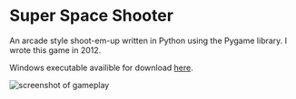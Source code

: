 Super Space Shooter
===================

An arcade style shoot-em-up written in Python using the Pygame library. I wrote this game in 2012.

Windows executable availible for download [here](http://www.alexleut.com/wp-content/uploads/2011/03/superspacesurvival.zip).

![screenshot of gameplay](http://www.alexleut.com/wp-content/uploads/2011/03/spacegame2.png "screenshot")

